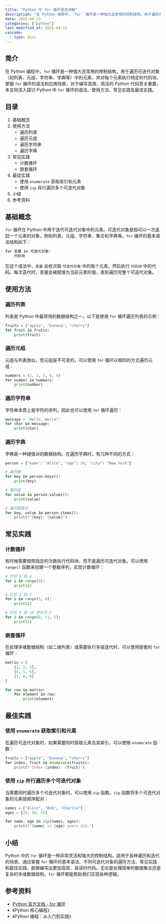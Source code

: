 ```yaml
---
title: "Python 中 for 循环语法详解"
description: "在 Python 编程中，`for` 循环是一种强大且常用的控制结构，用于遍历可迭代对象（如列表、元组、字符串、字典等）中的元素，并对每个元素执行特定的代码块。掌握 `for` 循环的语法和应用场景，对于编写高效、简洁的 Python 代码至关重要。本文将深入探讨 Python 中 `for` 循环的语法、使用方法、常见实践及最佳实践。"
date: 2025-04-13
categories: ["python"]
last_modified_at: 2025-04-13
cascade:
  - type: docs
---
```



## 简介
在 Python 编程中，`for` 循环是一种强大且常用的控制结构，用于遍历可迭代对象（如列表、元组、字符串、字典等）中的元素，并对每个元素执行特定的代码块。掌握 `for` 循环的语法和应用场景，对于编写高效、简洁的 Python 代码至关重要。本文将深入探讨 Python 中 `for` 循环的语法、使用方法、常见实践及最佳实践。

<!-- more -->
## 目录
1. 基础概念
2. 使用方法
    - 遍历列表
    - 遍历元组
    - 遍历字符串
    - 遍历字典
3. 常见实践
    - 计数循环
    - 嵌套循环
4. 最佳实践
    - 使用 `enumerate` 获取索引和元素
    - 使用 `zip` 并行遍历多个可迭代对象
5. 小结
6. 参考资料

## 基础概念
`for` 循环在 Python 中用于迭代可迭代对象中的元素。可迭代对象是指可以一次返回一个元素的对象，例如列表、元组、字符串、集合和字典等。`for` 循环的基本语法结构如下：

```python
for 变量 in 可迭代对象:
    代码块
```

在这个语法中，`变量` 会依次取 `可迭代对象` 中的每个元素，然后执行 `代码块` 中的代码。每次迭代时，变量会被赋值为当前元素的值，直到遍历完整个可迭代对象。

## 使用方法

### 遍历列表
列表是 Python 中最常用的数据结构之一。以下是使用 `for` 循环遍历列表的示例：

```python
fruits = ["apple", "banana", "cherry"]
for fruit in fruits:
    print(fruit)
```

### 遍历元组
元组与列表类似，但元组是不可变的。可以使用 `for` 循环以相同的方式遍历元组：

```python
numbers = (1, 2, 3, 4, 5)
for number in numbers:
    print(number)
```

### 遍历字符串
字符串本质上是字符的序列，因此也可以使用 `for` 循环遍历：

```python
message = "Hello, World!"
for char in message:
    print(char)
```

### 遍历字典
字典是一种键值对的数据结构。在遍历字典时，有几种不同的方式：

```python
person = {"name": "Alice", "age": 30, "city": "New York"}

# 遍历键
for key in person.keys():
    print(key)

# 遍历值
for value in person.values():
    print(value)

# 遍历键值对
for key, value in person.items():
    print(f"{key}: {value}")
```

## 常见实践

### 计数循环
有时候需要按照指定的次数执行代码块，而不是遍历可迭代对象。可以使用 `range()` 函数来创建一个整数序列，实现计数循环：

```python
# 打印 0 到 4
for i in range(5):
    print(i)

# 打印 3 到 7
for i in range(3, 8):
    print(i)

# 打印 0 到 10 步长为 2
for i in range(0, 11, 2):
    print(i)
```

### 嵌套循环
在处理多维数据结构（如二维列表）或需要执行多层迭代时，可以使用嵌套的 `for` 循环：

```python
matrix = [
    [1, 2, 3],
    [4, 5, 6],
    [7, 8, 9]
]

for row in matrix:
    for element in row:
        print(element)
```

## 最佳实践

### 使用 `enumerate` 获取索引和元素
在遍历可迭代对象时，如果需要同时获取元素及其索引，可以使用 `enumerate` 函数：

```python
fruits = ["apple", "banana", "cherry"]
for index, fruit in enumerate(fruits):
    print(f"Index {index}: {fruit}")
```

### 使用 `zip` 并行遍历多个可迭代对象
当需要同时遍历多个可迭代对象时，可以使用 `zip` 函数。`zip` 函数将多个可迭代对象的元素按顺序配对：

```python
names = ["Alice", "Bob", "Charlie"]
ages = [25, 30, 35]

for name, age in zip(names, ages):
    print(f"{name} is {age} years old.")
```

## 小结
Python 中的 `for` 循环是一种非常灵活和强大的控制结构，适用于各种遍历和迭代的场景。通过掌握 `for` 循环的基本语法、不同可迭代对象的遍历方法、常见实践和最佳实践，能够编写出更加高效、易读的代码。无论是处理简单的数据集合还是复杂的多维数据结构，`for` 循环都能帮助我们实现各种逻辑。

## 参考资料
- [Python 官方文档 - for 循环](https://docs.python.org/3/tutorial/controlflow.html#for-statements)
- 《Python 核心编程》
- 《Python 编程：从入门到实践》